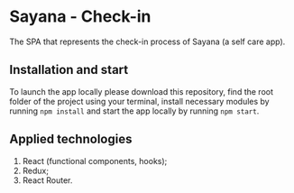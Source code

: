# Sayana - Check-in

The SPA that represents the check-in process of Sayana (a self care app).

## Installation and start

To launch the app locally please download this repository, find the root folder of the project using your terminal, install necessary modules by running `npm install` and start the app locally by running `npm start`. 

## Applied technologies

1. React (functional components, hooks);
2. Redux;
3. React Router.